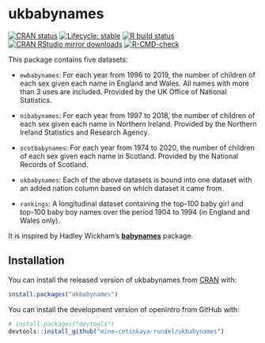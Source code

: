 
# ukbabynames

<!-- badges: start -->

[![CRAN
status](https://www.r-pkg.org/badges/version/ukbabynames)](https://cran.r-project.org/package=ukbabynames)
[![Lifecycle:
stable](https://img.shields.io/badge/lifecycle-stable-green.svg)](https://lifecycle.r-lib.org/articles/stages.html#stable)
[![R build
status](https://github.com/mine-cetinkaya-rundel/ukbabynames/workflows/R-CMD-check/badge.svg)](https://github.com/mine-cetinkaya-rundel/ukbabynames/actions)
[![CRAN RStudio mirror
downloads](http://cranlogs.r-pkg.org/badges/ukbabynames)](https://cran.r-project.org/package=ukbabynames)
[![R-CMD-check](https://github.com/saralemus7/ukbabynames/workflows/R-CMD-check/badge.svg)](https://github.com/saralemus7/ukbabynames/actions)
<!-- badges: end -->

This package contains five datasets:

-   `ewbabynames`: For each year from 1996 to 2019, the number of
    children of each sex given each name in England and Wales. All names
    with more than 3 uses are included. Provided by the UK Office of
    National Statistics.

-   `nibabynames`: For each year from 1997 to 2018, the number of
    children of each sex given each name in Northern Ireland. Provided
    by the Northern Ireland Statistics and Research Agency.

-   `scotbabynames`: For each year from 1974 to 2020, the number of
    children of each sex given each name in Scotland. Provided by the
    National Records of Scotland.

-   `ukbabynames`: Each of the above datasets is bound into one dataset
    with an added nation column based on which dataset it came from.

-   `rankings`: A longitudinal dataset containing the top-100 baby girl
    and top-100 baby boy names over the period 1904 to 1994 (in England
    and Wales only).

It is inspired by Hadley Wickham’s
[**babynames**](https://cran.r-project.org/package=babynames) package.

## Installation

You can install the released version of ukbabynames from
[CRAN](https://cran.r-project.org/) with:

``` r
install.packages("ukbabynames")
```

You can install the development version of openintro from GitHub with:

``` r
# install.packages("devtools")
devtools::install_github("mine-cetinkaya-rundel/ukbabynames")
```
